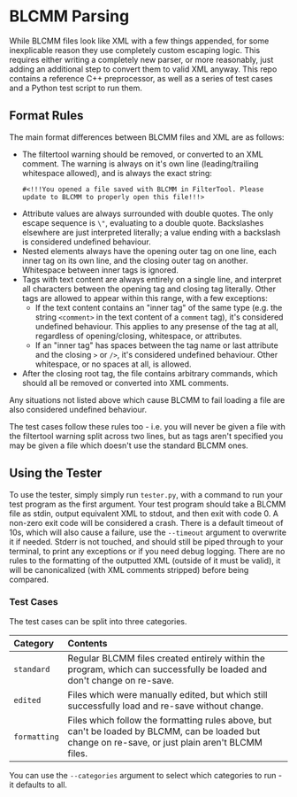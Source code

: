# BLCMM Parsing
While BLCMM files look like XML with a few things appended, for some inexplicable reason they use
completely custom escaping logic. This requires either writing a completely new parser, or more
reasonably, just adding an additional step to convert them to valid XML anyway. This repo contains a
reference C++ preprocessor, as well as a series of test cases and a Python test script to run them.

## Format Rules
The main format differences between BLCMM files and XML are as follows:

- The filtertool warning should be removed, or converted to an XML comment. The warning is always on
  it's own line (leading/trailing whitespace allowed), and is always the exact string:
  ```
  #<!!!You opened a file saved with BLCMM in FilterTool. Please update to BLCMM to properly open this file!!!>
  ```
- Attribute values are always surrounded with double quotes. The only escape sequence is `\"`,
  evaluating to a double quote. Backslashes elsewhere are just interpreted literally; a value ending
  with a backslash is considered undefined behaviour.
- Nested elements always have the opening outer tag on one line, each inner tag on its own line,
  and the closing outer tag on another. Whitespace between inner tags is ignored.
- Tags with text content are always entirely on a single line, and interpret all characters between
  the opening tag and closing tag literally. Other tags are allowed to appear within this range,
  with a few exceptions:
  - If the text content contains an "inner tag" of the same type (e.g. the string `<comment>` in the
    text content of a `comment` tag), it's considered undefined behaviour. This applies to any
    presense of the tag at all, regardless of opening/closing, whitespace, or attributes.
  - If an "inner tag" has spaces between the tag name or last attribute and the closing `>` or `/>`,
    it's considered undefined behaviour. Other whitespace, or no spaces at all, is allowed.
- After the closing root tag, the file contains arbitrary commands, which should all be removed or
  converted into XML comments.

Any situations not listed above which cause BLCMM to fail loading a file are also considered
undefined behaviour.

The test cases follow these rules too - i.e. you will never be given a file with the filtertool
warning split across two lines, but as tags aren't specified you may be given a file which doesn't
use the standard BLCMM ones.

## Using the Tester
To use the tester, simply simply run `tester.py`, with a command to run your test program as the
first argument. Your test program should take a BLCMM file as stdin, output equivalent XML to
stdout, and then exit with code 0. A non-zero exit code will be considered a crash. There is a
default timeout of 10s, which will also cause a failure, use the `--timeout` argument to overwrite
it if needed. Stderr is not touched, and should still be piped through to your terminal, to print
any exceptions or if you need debug logging. There are no rules to the formatting of the outputted
XML (outside of it must be valid), it will be canonicalized (with XML comments stripped) before
being compared.

### Test Cases
The test cases can be split into three categories.

Category     | Contents
:------------|:---------
`standard`   | Regular BLCMM files created entirely within the program, which can successfully be loaded and don't change on re-save.
`edited`     | Files which were manually edited, but which still successfully load and re-save without change.
`formatting` | Files which follow the formatting rules above, but can't be loaded by BLCMM, can be loaded but change on re-save, or just plain aren't BLCMM files.

You can use the `--categories` argument to select which categories to run - it defaults to all.
